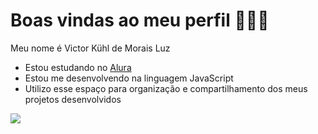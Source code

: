 # Boas vindas ao meu perfil 👻🐲👻

Meu nome é Victor Kühl de Morais Luz

- Estou estudando no [Alura](https://www.alura.com.br)
- Estou me desenvolvendo na linguagem JavaScript
- Utilizo esse espaço para organização e compartilhamento dos meus projetos desenvolvidos

![](https://media.tenor.com/RLgI4fQWhIYAAAAi/fantome-sexyfantome.gif)
